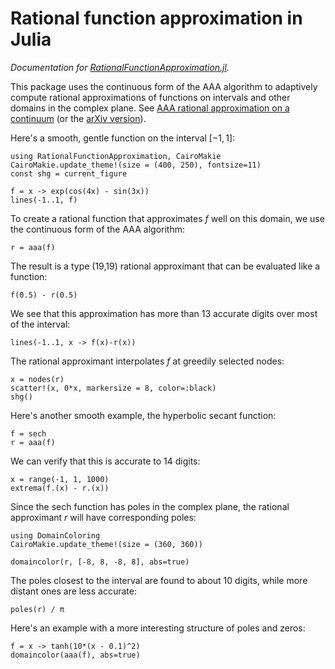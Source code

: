 # Rational function approximation in Julia

*Documentation for [RationalFunctionApproximation.jl](https://github.com/complexvariables/RationalFunctionApproximation.jl).*

This package uses the continuous form of the AAA algorithm to adaptively compute rational approximations of functions on intervals and other domains in the complex plane.  See [AAA rational approximation on a continuum](https://doi.org/10.1137/23M1570508) (or the [arXiv version](https://arxiv.org/abs/2305.03677)).

Here's a smooth, gentle function on the interval $[-1, 1]$:

```@example interval
using RationalFunctionApproximation, CairoMakie
CairoMakie.update_theme!(size = (400, 250), fontsize=11)
const shg = current_figure

f = x -> exp(cos(4x) - sin(3x))
lines(-1..1, f)
```
 To create a rational function that approximates $f$ well on this domain, we use the continuous form of the AAA algorithm:

```@example interval
r = aaa(f)
```
The result is a type (19,19) rational approximant that can be evaluated like a function:

```@example interval
f(0.5) - r(0.5)
```

We see that this approximation has more than 13 accurate digits over most of the interval:

```@example interval
lines(-1..1, x -> f(x)-r(x))
```

The rational approximant interpolates $f$ at greedily selected nodes:
    
```@example interval
x = nodes(r)
scatter!(x, 0*x, markersize = 8, color=:black)
shg()
```

Here's another smooth example, the hyperbolic secant function:

```@example interval
f = sech
r = aaa(f)
```

We can verify that this is accurate to 14 digits:

```@example interval
x = range(-1, 1, 1000)
extrema(f.(x) - r.(x))
```

Since the sech function has poles in the complex plane, the rational approximant $r$ will have corresponding poles:

```@example interval
using DomainColoring
CairoMakie.update_theme!(size = (360, 360))

domaincolor(r, [-8, 8, -8, 8], abs=true)
```

The poles closest to the interval are found to about 10 digits, while more distant ones are less accurate:

```@example interval
poles(r) / π
```

Here's an example with a more interesting structure of poles and zeros:

```@example interval
f = x -> tanh(10*(x - 0.1)^2)
domaincolor(aaa(f), abs=true)
```

